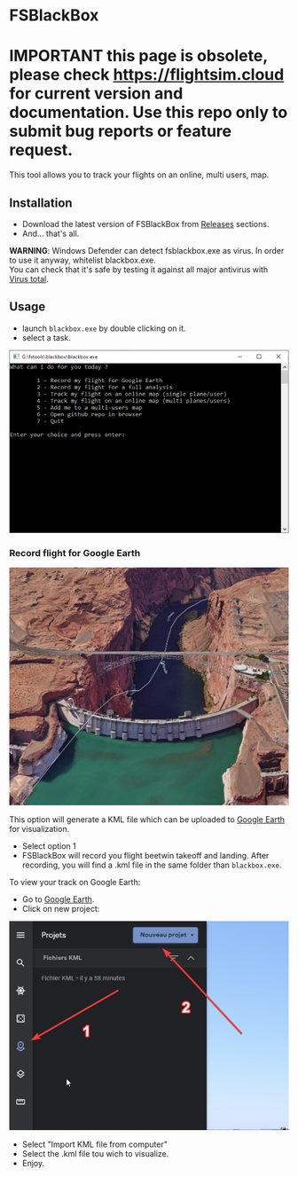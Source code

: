 # FSBlackBox

# IMPORTANT this page is obsolete, please check https://flightsim.cloud for current version and documentation. Use this repo only to submit bug reports or feature request.


This tool allows you to track your flights on an online, multi users, map.

## Installation 

- Download the latest version of FSBlackBox from [Releases](https://github.com/toorop/FsBlackBox/releases) sections.
- And... that's all.

**WARNING**: Windows Defender can detect fsblackbox.exe as virus. In order to use it anyway, whitelist blackbox.exe.  
You can check that it's safe by testing it against all major antivirus with [Virus total](https://www.virustotal.com/).

## Usage

- launch `blackbox.exe` by double clicking on it.
- select a task.

![](/pics/main_menu.png?raw=true "fsblackbox main menu")


### Record flight for Google Earth

![](/pics/sample_gc.jpg?raw=true "flight simulator on Google Earth")

This option will generate a KML file which can be uploaded to [Google Earth](https://earth.google.com/web/) for visualization.  

- Select option 1
- FSBlackBox will record you flight beetwin takeoff and landing. After recording, you will find a .kml file in the same folder than `blackbox.exe`.

To view your track on Google Earth:
- Go to [Google Earth](https://earth.google.com/web/). 
- Click on new project:

![](/pics/ge_newproject.png?raw=true "flight simulator on Google Earth")

- Select "Import KML file from computer"
- Select the .kml file tou wich to visualize.
- Enjoy. 









